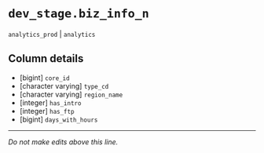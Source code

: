 # `dev_stage.biz_info_n`
`analytics_prod` | `analytics`

## Column details
* [bigint]    `core_id`
* [character varying] `type_cd`
* [character varying] `region_name`
* [integer]   `has_intro`
* [integer]   `has_ftp`
* [bigint]    `days_with_hours`

-------------------------------------------------------------------------------
*Do not make edits above this line.*

